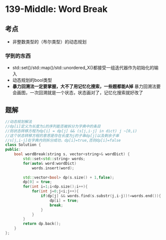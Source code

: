 # 139-Middle: Word Break

## 考点

* 非整数类型的（布尔类型）的动态规划
  
### 学到的东西

* std::set()/std::map()/std::unordered_X()都接受一组迭代器作为初始化的输入
* 动态规划的bool类型
* __暴力回溯法一定要掌握，大不了用记忆化搜索，一些题都能A掉__
暴力回溯法要会画图，一次回溯就是一个状态，状态画对了，记忆化搜索就好改了
## 题解

```cpp
//动态规划解法
//dp[i]定义为长度为i的序列能否被拆分为字典中的条目
//则状态转移方程为dp[i] = dp[j] && (s[j,i-j] in dict) j ~[0,i)
//这个状态转移方程的意思是存在长度为j的子串dp[j]以及剩余子串
//s[j,i-j]在字典内则拆分成功，dp[i]=true,否则dp[i]=false
class Solution {
public:
    bool wordBreak(string s, vector<string>& wordDict) {
        std::set<std::string> words;
        for(auto& word:wordDict)
            words.insert(word);
        
        std::vector<bool> dp(s.size() + 1,false);
        dp[0] = true;
        for(int i=1;i<dp.size();i++){
            for(int j=0;j<i;j++){
                if(dp[j] && words.find(s.substr(j,i-j))!=words.end()){
                    dp[i] = true;
                    break;
                }
            }
        }
        return dp.back();
    }
};
```
